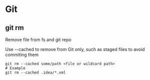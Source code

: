 # Git 

## git rm

Remove file from fs and git repo

Use --cached to remove from Git only, such as staged files to avoid commiting them 

    git rm --cached some/path <file or wildcard path>
    # Example
    git rm --cached .idea/*.xml

